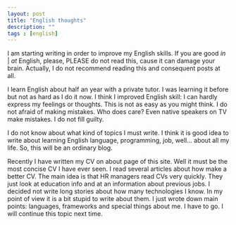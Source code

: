 ```yaml
---
layout: post
title: "English thoughts"
description: ""
tags : [english]
---
```


I am starting writing in order to improve my English skills. If you are good _in_ | _at_ English, please, PLEASE do not read this, cause it can damage your brain. Actually, I do not recommend reading this and consequent posts at all.

I learn English about half an year with a private tutor. I was learning it before but not as hard as I do it now. I think I improved English skill: I can hardly express my feelings or thoughts. This is not as easy as you might think.  I do not afraid of making mistakes. Who does care? Even native speakers on TV make mistakes. I do not fill guilty.

I do not know about what kind of topics I must write. I think it is good idea to write about learning English language, programming, job, well... about all my life. So, this will be an ordinary blog.

Recently I have written my CV on about page of this site. Well it must be the most concise CV I have ever seen. I read several articles about how make a better CV. The main idea is that HR managers read CVs very quickly. They just look at education info and at an information about previous jobs. I decided not write long stories about how many technologies I know. In my point of view it is a bit stupid to write about them. I just wrote down main points: languages, frameworks and special things about me. I have to go. I will continue this topic next time.       

